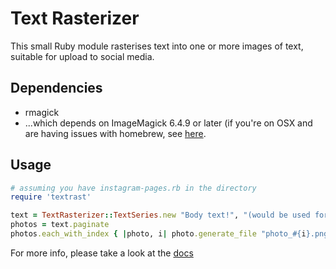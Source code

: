 # Text Rasterizer

This small Ruby module rasterises text into one or more images of text, suitable for upload to social media.

## Dependencies
* rmagick
* ...which depends on ImageMagick 6.4.9 or later (if you're on OSX and are having issues with homebrew, see [here](https://stackoverflow.com/a/43035892).

## Usage
```ruby
# assuming you have instagram-pages.rb in the directory
require 'textrast'

text = TextRasterizer::TextSeries.new "Body text!", "(would be used for bylines in the middle)", "- Final byline", 500, 50, "Times New Roman"
photos = text.paginate
photos.each_with_index { |photo, i| photo.generate_file "photo_#{i}.png" }
```

For more info, please take a look at the [docs](https://kaine119.github.io/instagram-pages)
